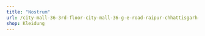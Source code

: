 ```yaml
---
title: "Nostrum"
url: /city-mall-36-3rd-floor-city-mall-36-g-e-road-raipur-chhattisgarh-492001/nostrum/
shop: Kleidung
---
```

